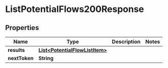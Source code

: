 

# ListPotentialFlows200Response


## Properties

| Name | Type | Description | Notes |
|------------ | ------------- | ------------- | -------------|
|**results** | [**List&lt;PotentialFlowListItem&gt;**](PotentialFlowListItem.md) |  |  |
|**nextToken** | **String** |  |  |



